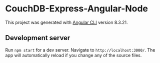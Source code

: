 # CouchDB-Express-Angular-Node

This project was generated with [Angular CLI](https://github.com/angular/angular-cli) version 8.3.21.

## Development server

Run `npm start` for a dev server. Navigate to `http://localhost:3000/`. The app will automatically reload if you change any of the source files.
